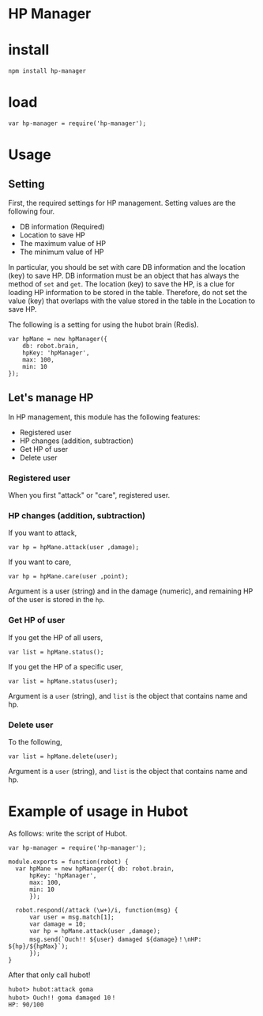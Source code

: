 # HP Manager 

# install

```
npm install hp-manager
```

# load

```
var hp-manager = require('hp-manager');
```

# Usage 
## Setting
First, the required settings for HP management.
Setting values are the following four.

- DB information (Required)
- Location to save HP
- The maximum value of HP
- The minimum value of HP

In particular, you should be set with care DB information and the location (key) to save HP.
DB information must be an object that has always the method of `set` and `get`.
The location (key) to save the HP, is a clue for loading HP information to be stored in the table.
Therefore, do not set the value (key) that overlaps with the value stored in the table in the Location to save HP.

The following is a setting for using the hubot brain (Redis).
```
var hpMane = new hpManager({
    db: robot.brain,
    hpKey: 'hpManager',
    max: 100,
    min: 10
});
```

## Let's manage HP
In HP management, this module has the following features:

- Registered user
- HP changes (addition, subtraction)
- Get HP of user
- Delete user

### Registered user
When you first "attack" or "care", registered user.

### HP changes (addition, subtraction)

If you want to attack,
```
var hp = hpMane.attack(user ,damage);
```

If you want to care,
```
var hp = hpMane.care(user ,point);
```

Argument is a user (string) and in the damage (numeric), and remaining HP of the user is stored in the `hp`.

### Get HP of user

If you get the HP of all users, 
```
var list = hpMane.status();
```

If you get the HP of a specific user,
```
var list = hpMane.status(user);
```

Argument is a `user` (string), and `list` is the object that contains name and hp.

### Delete user

To the following,
```
var list = hpMane.delete(user);
```
Argument is a `user` (string), and `list` is the object that contains name and hp.

# Example of usage in Hubot
As follows: write the script of Hubot.

```
var hp-manager = require('hp-manager');

module.exports = function(robot) {
  var hpMane = new hpManager({ db: robot.brain,
      hpKey: 'hpManager',
      max: 100,
      min: 10
      });

  robot.respond(/attack (\w+)/i, function(msg) {
      var user = msg.match[1];
      var damage = 10;
      var hp = hpMane.attack(user ,damage);
      msg.send(`Ouch!! ${user} damaged ${damage}！\nHP: ${hp}/${hpMax}`);
      });
}
```

After that only call hubot!
```
hubot> hubot:attack goma
hubot> Ouch!! goma damaged 10！
HP: 90/100
```
